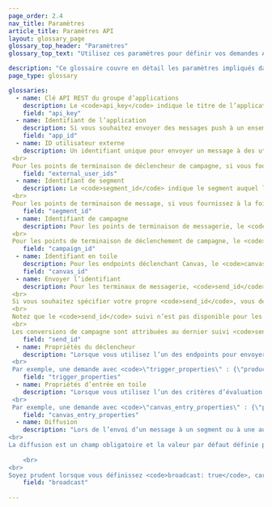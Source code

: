 ```yaml
---
page_order: 2.4
nav_title: Paramètres
article_title: Paramètres API
layout: glossary_page
glossary_top_header: "Paramètres"
glossary_top_text: "Utilisez ces paramètres pour définir vos demandes API. Bien que les paramètres dont vous avez besoin soient répertoriés sous les critères d’évaluation, cela devrait vous donner plus d’informations sur leur nuance et d’autres spécifications."

description: "Ce glossaire couvre en détail les paramètres impliqués dans les demandes d’API." 
page_type: glossary

glossaries:
  - name: Clé API REST du groupe d’applications
    description: Le <code>api_key</code> indique le titre de l’application auquel les données de cette demande sont associées et authentifie le demandeur en tant que personne autorisée à envoyer des messages à l’application. Il doit être inclus dans chaque demande en tant qu’en-tête d’autorisation HTTP. Il se trouve dans la section Console<strong> du </strong>développeur du tableau de bord Braze.
    field: "api_key"
  - name: Identifiant de l’application
    description: Si vous souhaitez envoyer des messages push à un ensemble de jetons d’appareil (au lieu d’utilisateurs), vous devez indiquer au nom de quelle application spécifique vous envoyez des messages. Dans ce cas, vous fournirez l’identifiant d’application approprié dans un objet jetons. Il se trouve dans la section Console<strong> du </strong>développeur du tableau de bord Braze.
    field: "app_id"
  - name: ID utilisateur externe
    description: Un identifiant unique pour envoyer un message à des utilisateurs spécifiques. Cet identifiant doit être identique à celui que vous avez défini dans le SDK Braze. Vous ne pouvez cibler que les utilisateurs pour la messagerie qui ont déjà été identifiés via le SDK ou l’API utilisateur. Un maximum de 50 ID utilisateur externes est autorisé dans une demande. <br>
 <br>
 Pour les points de terminaison de déclencheur de campagne, si vous fournissez ce champ, les critères seront superposés avec les segments de campagne et seuls les utilisateurs qui figurent dans la liste des ID d’utilisateur externes et le segment de campagne recevront le message.
    field: "external_user_ids"
  - name: Identifiant de segment
    description: Le <code>segment_id</code> indique le segment auquel le message doit être envoyé. Un identifiant de segment pour chacun des segments que vous avez créés se trouve dans la section Console<strong> du </strong>développeur du tableau de bord Braze. <br>
 <br>
 Pour les points de terminaison de message, si vous fournissez à la fois un identifiant de segment et une liste d’identifiants d’utilisateur externes dans une seule demande de messagerie, les critères seront superposés et seuls les utilisateurs qui figurent dans la liste d’identifiants d’utilisateur externes et le segment fourni recevront le message.
    field: "segment_id"
  - name: Identifiant de campagne
    description: Pour les points de terminaison de messagerie, le <code>campaign_id</code> indique la campagne API sous laquelle l’analyse d’un message doit être suivie. Vous trouverez un identifiant de campagne pour chacune des campagnes que vous avez créées dans la section Console<strong> du </strong>développeur du tableau de bord Braze. Si vous fournissez un identifiant de campagne dans le corps de la demande, vous devez fournir un <code>message_variation_id</code> dans chacun des objets de message indiquant la variante représentée de votre campagne. <br>
 <br>
 Pour les points de terminaison de déclenchement de campagne, le <code>campaign_id</code> indique l’ID API de la campagne à déclencher. Ce champ est requis pour toutes les demandes de point de terminaison de déclenchement.
    field: "campaign_id"
  - name: Identifiant en toile
    description: Pour les endpoints déclenchant Canvas, le <code>canvas_id</code> indique l’identifiant du Canvas à déclencher ou à planifier. Ce champ est requis pour toutes les demandes de point de terminaison de déclenchement.
    field: "canvas_id"
  - name: Envoyer l’identifiant
    description: Pour les terminaux de messagerie, <code>send_id</code> indique l’envoi sous lequel l’analyse d’un message doit être suivie. Le vous <code>send_id</code> permet d’extraire des analyses pour une instance spécifique d’une campagne envoyée via le <code>sends/data_series</code> point de terminaison. L’API et les campagnes de déclenchement d’API envoyées en tant que diffusion généreront automatiquement un identifiant d’envoi si aucun identifiant d’envoi n’est fourni. <br>
 <br>
 Si vous souhaitez spécifier votre propre <code>send_id</code>, vous devez d’abord en créer un via le <code>sends/id/create</code> endpoint. Le <code>send_id</code> doit contenir tous les caractères ASCII et ne pas dépasser 64 caractères.  Vous pouvez réutiliser un identifiant d’envoi pour plusieurs envois de la même campagne si vous souhaitez regrouper les analyses de ces envois. <br>
 <br>
 Notez que le <code>send_id</code> suivi n’est pas disponible pour les e-mails envoyés via Mailjet. <br>
 <br>
 Les conversions de campagne sont attribuées au dernier suivi <code>send_id</code> que l’utilisateur a reçu de cette campagne, sauf si le dernier envoi que l’utilisateur a reçu n’a pas été suivi.
    field: "send_id"
  - name: Propriétés du déclencheur
    description: "Lorsque vous utilisez l’un des endpoints pour envoyer une campagne avec une livraison déclenchée par API, vous pouvez fournir une carte des clés et des valeurs pour personnaliser votre message. Si vous effectuez une demande API contenant un objet dans <code>\"trigger_properties\"</code>, les valeurs de cet objet peuvent alors être référencées dans votre modèle de message sous le <code>api_trigger_properties</code> namespace. <br>
 <br>
 Par exemple, une demande avec <code>\"trigger_properties\" : {\"product_name\" : \"shoes\", \"product_price\" : 79.99}</code> peut ajouter le mot \"chaussures\" au message en ajoutant <code>{{api_trigger_properties.${product_name}}}</code>."
    field: "trigger_properties"
  - name: Propriétés d’entrée en toile
    description: "Lorsque vous utilisez l’un des critères d’évaluation pour déclencher ou planifier un Canvas via l’API, vous pouvez fournir une carte des clés et des valeurs pour personnaliser les messages envoyés par les premières étapes de votre Canvas, dans l’espace de <code>\"canvas_entry_properties\"</code> noms. <br>
 <br>
 Par exemple, une demande avec <code>\"canvas_entry_properties\" : {\"product_name\" : \"shoes\", \"product_price\" : 79.99}</code> peut ajouter le mot \"chaussures\" à un message en ajoutant <code>{{canvas_entry_properties.${product_name}}}</code>."
    field: "canvas_entry_properties"
  - name: Diffusion
    description: "Lors de l’envoi d’un message à un segment ou à une audience de campagne à l’aide d’un point de terminaison API, Braze vous demande de définir explicitement si votre message est une \"diffusion\" à un grand groupe d’utilisateurs en incluant un <code>broadcast</code> booléen dans l’appel API. Autrement dit, si vous avez l’intention d’envoyer un message API à l’ensemble du segment ciblé par une campagne ou Canvas, vous devez l’inclure <code>broadcast: true</code> dans votre appel API. <br>
<br>
La diffusion est un champ obligatoire et la valeur par défaut définie par Braze lorsqu’une campagne ou Canvas est effectuée est <code>broadcast: false</code>. Vous ne pouvez pas avoir les deux <code>broadcast: true</code> et une <code>recipients</code> liste spécifiée. Si l’<code>broadcast</code>indicateur est défini sur vrai et qu’une liste explicite de destinataires est fournie, le point de terminaison API renverra une erreur. De même, inclure <code>broadcast: false</code> et ne pas fournir une liste de destinataires renvoie une erreur. 
    
    <br>
<br>
Soyez prudent lorsque vous définissez <code>broadcast: true</code>, car le fait de définir involontairement cet indicateur peut vous amener à envoyer votre campagne ou Canvas à un public plus grand que prévu. L’<code>broadcast</code>indicateur est nécessaire pour se protéger contre les envois accidentels à de grands groupes d’utilisateurs."
    field: "broadcast"
    
---
```

